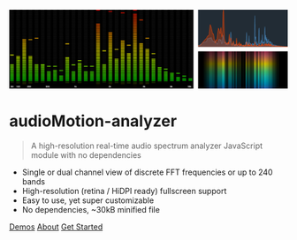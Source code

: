 ![demo-animation](img/demo.webp)

# audioMotion-analyzer

> A high-resolution real-time audio spectrum analyzer JavaScript module with no dependencies

- Single or dual channel view of discrete FFT frequencies or up to 240 bands
- High-resolution (retina / HiDPI ready) fullscreen support
- Easy to use, yet super customizable
- No dependencies, \~30kB minified file

[Demos](/demo/)
[About](#about)
[Get Started](#live-code-examples)